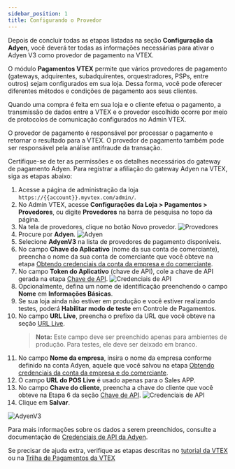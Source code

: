 ```yaml
---
sidebar_position: 1
title: Configurando o Provedor
---
```



Depois de concluir todas as etapas listadas na seção **Configuração da Adyen**, você deverá ter todas as informações necessárias para ativar o Adyen V3 como provedor de pagamento na VTEX.

O módulo **Pagamentos VTEX** permite que vários provedores de pagamento (gateways, adquirentes, subadquirentes, orquestradores, PSPs, entre outros) sejam configurados em sua loja. Dessa forma, você pode oferecer diferentes métodos e condições de pagamento aos seus clientes.

Quando uma compra é feita em sua loja e o cliente efetua o pagamento, a transmissão de dados entre a VTEX e o provedor escolhido ocorre por meio de protocolos de comunicação configurados no Admin VTEX.

O provedor de pagamento é responsável por processar o pagamento e retornar o resultado para a VTEX. O provedor de pagamento também pode ser responsável pela análise antifraude da transação.

Certifique-se de ter as permissões e os detalhes necessários do gateway de pagamento Adyen. Para registrar a afiliação do gateway Adyen na VTEX, siga as etapas abaixo:

1. Acesse a página de administração da loja `https://{{account}}.myvtex.com/admin/`.
2. No Admin VTEX, acesse **Configurações da Loja > Pagamentos > Provedores**, ou digite **Provedores** na barra de pesquisa no topo da página.
3. Na tela de provedores, clique no botão Novo provedor.
   ![Provedores](https://i.imgur.com/mjkoQTi.png)
4. Procure por **Adyen**.
   ![Adyen](https://i.imgur.com/kIo1GBC.png)
5. Selecione **AdyenV3** na lista de provedores de pagamento disponíveis.
6. No campo **Chave do Aplicativo** (nome da sua conta de comerciante), preencha o nome da sua conta de comerciante que você obteve na etapa [Obtendo credenciais da conta da empresa e do comerciante](../adyen-configuration/getting-credentials.md).
7. No campo **Token do Aplicativo** (chave de API), cole a chave de API gerada na etapa [Chave de API](../adyen-configuration/api-key.md).
   ![Credenciais de API](https://i.imgur.com/Ih85Tus.png)
8. Opcionalmente, defina um nome de identificação preenchendo o campo **Nome** em **Informações Básicas**.
9. Se sua loja ainda não estiver em produção e você estiver realizando testes, poderá **Habilitar modo de teste** em Controle de Pagamentos.
10. No campo **URL Live**, preencha o prefixo da URL que você obteve na seção [URL Live](../adyen-configuration/live-url.md).
    > **Nota:** Este campo deve ser preenchido apenas para ambientes de produção. Para testes, ele deve ser deixado em branco.
11. No campo **Nome da empresa**, insira o nome da empresa conforme definido na conta Adyen, aquele que você salvou na etapa [Obtendo credenciais da conta da empresa e do comerciante](../adyen-configuration/getting-credentials.md).
12. O campo **URL do POS Live** é usado apenas para o Sales APP.
13. No campo **Chave do cliente**, preencha a chave do cliente que você obteve na Etapa 6 da seção [Chave de API](../adyen-configuration/api-key.md).
    ![Credenciais de API](https://i.imgur.com/1W8F8FE.png)
14. Clique em **Salvar**.

![AdyenV3](https://i.imgur.com/uleOsY1.png)

Para mais informações sobre os dados a serem preenchidos, consulte a documentação de [Credenciais de API da Adyen](https://docs.adyen.com/development-resources/api-credentials/).

Se precisar de ajuda extra, verifique as etapas descritas no [tutorial da VTEX](https://help.vtex.com/tutorial/registering-gateway-affiliations--tutorials_444) ou na [Trilha de Pagamentos da VTEX](https://help.vtex.com/tracks/payments--6GAS7ZzGAm7AGoEAwDbwJG/7pAEMAo4iqNHwYOarZ3zgm)